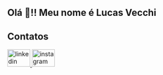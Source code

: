 <h2 align="left">Olá 👋!! Meu nome é Lucas Vecchi</h2>

###

###




<h2 align="left">Contatos</h2>


<div align="left">
  <a href="https://www.linkedin.com/in/lucas-vecchi-barcelos-046664276/" target="_blank">
    <img src="https://raw.githubusercontent.com/maurodesouza/profile-readme-generator/master/src/assets/icons/social/linkedin/default.svg" width="52" height="40" alt="linkedin logo"  />
  </a>
  <a href="https://www.instagram.com/l_vecch1/" target="_blank">
    <img src="https://raw.githubusercontent.com/maurodesouza/profile-readme-generator/master/src/assets/icons/social/instagram/default.svg" width="52" height="40" alt="instagram logo"  />
  </a>
</div>

###
